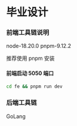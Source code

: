 # 毕业设计

### 前端工具链说明

node-18.20.0 pnpm-9.12.2

推荐使用 pnpm 安装

#### 前端启动 5050 端口

```bash
cd fe && pnpm run dev 
```

### 后端工具链

GoLang
